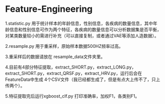 # Feature-Engineering
1.statistic.py 用于统计样本的年龄信息，性别信息，各疾病的数量信息，其中年龄信息和性别信息可作为两个特征，各疾病的数量信息可以分析数据集是否平衡，对某类数量较小的需进行补充（可以直接复制，或者通过VAE等添加人造数据）。

2.resample.py 用于重采样，原始样本数据500HZ频率过高。

3.重采样后的数据请放在 resample_data文件夹里。

4.目前有4部分特征提取，extract_SHORT.py，extract_LONG.py，extract_SHORT.py，extract_QRSF.py，extract_HRV.py，运行后会在FeatureData中生成 4个CSV文件（我已经都生成了，但是有点大上传不了，只上传两个）。

5.特征提取完后运行xgboost_clf.py 打印准确率，加权F1，各类别F1。

